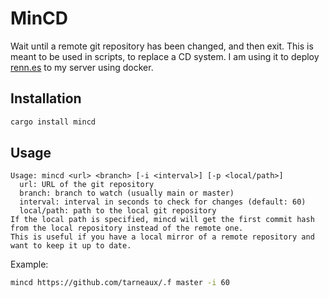 # MinCD

Wait until a remote git repository has been changed, and then exit.
This is meant to be used in scripts, to replace a CD system.
I am using it to deploy [renn.es](https://renn.es) to my server using docker.

## Installation
```bash
cargo install mincd
```

## Usage
```
Usage: mincd <url> <branch> [-i <interval>] [-p <local/path>]
  url: URL of the git repository
  branch: branch to watch (usually main or master)
  interval: interval in seconds to check for changes (default: 60)
  local/path: path to the local git repository
If the local path is specified, mincd will get the first commit hash from the local repository instead of the remote one.
This is useful if you have a local mirror of a remote repository and want to keep it up to date.
```

Example:
```bash
mincd https://github.com/tarneaux/.f master -i 60
```

